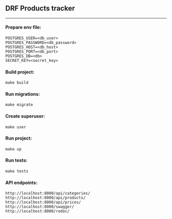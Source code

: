 ## DRF Products tracker 

---

#### Prepare env file:

```
POSTGRES_USER=<db_user>
POSTGRES_PASSWORD=<db_password>
POSTGRES_HOST=<db_host>
POSTGRES_PORT=<db_port>
POSTGRES_DB=<db>
SECRET_KEY=<secret_key>
```

#### Build project:
```shell
make build
```

#### Run migrations:
```shell
make migrate
```

#### Create superuser:
```shell
make user
```

#### Run project:
```shell
make up
```

#### Run tests:
```shell
make tests
```

#### API endpoints:
```
http://localhost:8000/api/categories/
http://localhost:8000/api/products/
http://localhost:8000/api/prices/
http://localhost:8000/swagger/
http://localhost:8000/redoc/
```

